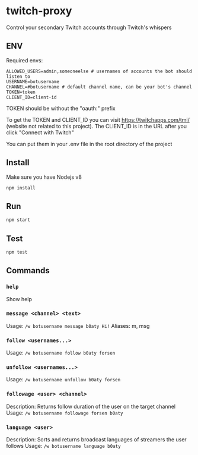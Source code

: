# twitch-proxy
Control your secondary Twitch accounts through Twitch's whispers

## ENV
Required envs:
```
ALLOWED_USERS=admin,someoneelse # usernames of accounts the bot should listen to
USERNAME=botusername
CHANNEL=#botusername # default channel name, can be your bot's channel
TOKEN=token
CLIENT_ID=client-id
```

TOKEN should be without the "oauth:" prefix

To get the TOKEN and CLIENT_ID you can visit https://twitchapps.com/tmi/ (website not related to this project). The CLIENT_ID is in the URL after you click "Connect with Twitch"

You can put them in your .env file in the root directory of the project

## Install
Make sure you have Nodejs v8
```bash
npm install
```

## Run
```bash
npm start
```

## Test
```bash
npm test
```

## Commands

### `help`
Show help

### `message <channel> <text>`
Usage: `/w botusername message b0aty Hi!`
Aliases: m, msg

### `follow <usernames...>`
Usage: `/w botusername follow b0aty forsen`

### `unfollow <usernames...>`
Usage: `/w botusername unfollow b0aty forsen`

### `followage <user> <channel>`
Description: Returns follow duration of the user on the target channel
Usage: `/w botusername followage forsen b0aty`

### `language <user>`
Description: Sorts and returns broadcast languages of streamers the user follows
Usage: `/w botusername language b0aty`
